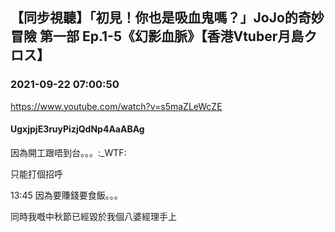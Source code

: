 ## 【同步視聽】「初見！你也是吸血鬼嗎？」JoJo的奇妙冒險 第一部 Ep.1-5《幻影血脈》【香港Vtuber月島クロス】
### 2021-09-22 07:00:50
https://www.youtube.com/watch?v=s5maZLeWcZE
#### UgxjpjE3ruyPizjQdNp4AaABAg
因為開工跟唔到台。。。:_WTF:

只能打個招呼



13:45 因為要賺錢要食飯。。。

同時我嘅中秋節已經毀於我個八婆經理手上

